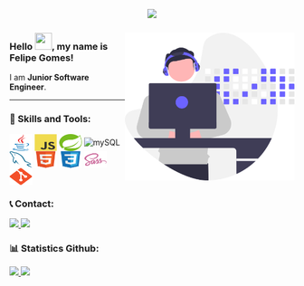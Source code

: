  <p align="center">
  <img src="https://readme-typing-svg.herokuapp.com/?lines=Welcome+to+my+profile!&center=true&width=380&height=45">
</p>

<div> 
<img align="right" width="300" src="https://raw.githubusercontent.com/FelipeAGomes/FelipeAGomes/de8d0c87cfe7e8f6d8678e490b118bf057d875a0/undraw_developer_activity_re_39tg.svg" />

### Hello <img src="https://raw.githubusercontent.com/MartinHeinz/MartinHeinz/master/wave.gif" width="30px" height="30px" >, my name is Felipe Gomes!
<p>I am <b>Junior Software Engineer</b>.</p>

---
### 🚀 Skills and Tools:

 
  <img align="center" title="Java" alt="Java" height="30" width="40" src="https://raw.githubusercontent.com/devicons/devicon/master/icons/java/java-original.svg">
 <img align="center" title="javascript" alt="Js" height="30" width="40" src="https://raw.githubusercontent.com/devicons/devicon/master/icons/javascript/javascript-original.svg">
  <img align="center" title="Spring" alt="Spring" height="30" width="40" src="https://raw.githubusercontent.com/devicons/devicon/master/icons/spring/spring-original.svg">
  <img align="center" title="MySQL" alt="mySQL" height="30" width="40" src="https://raw.githubusercontent.com/devicons/devicon/master/icons/mysql/react-native.svg">
 <img align="center" title="MySQL" alt="mySQL" height="30" width="40" src="https://raw.githubusercontent.com/devicons/devicon/master/icons/mysql/mysql-original.svg">
  <img align="center" title="HTML" alt="HTML" height="30" width="40" src="https://raw.githubusercontent.com/devicons/devicon/master/icons/html5/html5-original.svg">
  <img align="center" title="CSS" alt="CSS" height="30" width="40" src="https://raw.githubusercontent.com/devicons/devicon/master/icons/css3/css3-original.svg">
  <img align="center" title="Sass" alt="Sass" height="30" width="40" src="https://raw.githubusercontent.com/devicons/devicon/master/icons/sass/sass-original.svg">  
  <img align="center" title="Git" alt="git" height="30" width="40" src="https://raw.githubusercontent.com/devicons/devicon/master/icons/git/git-original.svg">
  
  
  

  

### :telephone_receiver: Contact:
<p>
<a href="https://www.linkedin.com/in/felipeagomes/" alt="Linkedin" target="_blank">
 <img src="https://img.shields.io/badge/-Linkedin-1C1C1C?style=for-the-badge&logo=Linkedin&logoColor=00FFFF&link=https://www.linkedin.com/in/felipeagomes/"/>
</a>

<a href="mailto:felipe_2202@icloud.com" alt="Email" target="_blank">
 <img src="https://img.shields.io/badge/-Email-1C1C1C?style=for-the-badge&logo=Email&logoColor=00FFFF&link=mailto:felipe_2202@icloud.com"/>
</a>
 
  

 ###  📊 Statistics Github:
 
 <div align="left">
  <a href="https://github.com/FelipeAGomes">
  <img height="165em" src="https://github-readme-stats.vercel.app/api?username=FelipeAGomes&show_icons=true&theme=github_dark&include_all_commits=true&count_private=true&locale=en"/>
  <img height="165em" src="https://github-readme-stats.vercel.app/api/top-langs/?username=FelipeAGomes&layout=compact&langs_count=7&theme=github_dark&locale=en"/>
</div>
